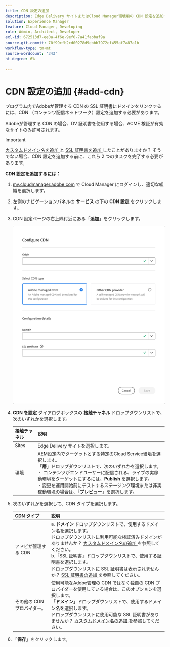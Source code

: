 ```yaml
---
title: CDN 設定の追加
description: Edge Delivery サイトまたはCloud Manager環境用の CDN 設定を追加する方法について説明します。
solution: Experience Manager
feature: Cloud Manager, Developing
role: Admin, Architect, Developer
exl-id: 672513d7-ee0a-4f6e-9ef0-7a41fabbaf9a
source-git-commit: 70f99cfb2cd00278d9ebbb7972ef455af7a87a1b
workflow-type: tm+mt
source-wordcount: '343'
ht-degree: 6%

---
```



# CDN 設定の追加 {#add-cdn}

プログラム内でAdobeが管理する CDN の SSL 証明書にドメインをリンクするには、CDN （コンテンツ配信ネットワーク）設定を追加する必要があります。

Adobeが管理する CDN の場合、DV 証明書を使用する場合、ACME 検証が有効なサイトのみ許可されます。

>[!IMPORTANT]
>
>[ カスタムドメイン名を追加 ](/help/implementing/cloud-manager/custom-domain-names/add-custom-domain-name.md) と [SSL 証明書を追加 ](/help/implementing/cloud-manager/managing-ssl-certifications/add-ssl-certificate.md) したことがありますか？ そうでない場合、CDN 設定を追加する前に、これら 2 つのタスクを完了する必要があります。

**CDN 設定を追加するには：**

1. [my.cloudmanager.adobe.com](https://my.cloudmanager.adobe.com/) で Cloud Manager にログインし、適切な組織を選択します。

1. 左側のナビゲーションパネルの **サービス** の下の **CDN 設定** をクリックします。

1. CDN 設定ページの右上隅付近にある「**追加**」をクリックします。

   ![CDN を設定ダイアログボックス ](/help/implementing/cloud-manager/assets/configure-cdn-dialog.png)

1. **CDN を設定** ダイアログボックスの **接触チャネル** ドロップダウンリストで、次のいずれかを選択します。

   | 接触チャネル | 説明 |
   | --- | --- |
   | Sites | Edge Delivery サイトを選択します。 |
   | 環境 | AEM設定内でターゲットとする特定のCloud Service環境を選択します。<br> 「**層**」ドロップダウンリストで、次のいずれかを選択します。<br>・ コンテンツがエンドユーザーに配信される、ライブの実稼動環境をターゲットにするには、**Publish** を選択します。<br>・変更を運用開始前にテストするステージング環境または非実稼動環境の場合は、「**プレビュー**」を選択します。 |

1. 次のいずれかを選択して、CDN タイプを選択します。

   | CDN タイプ | 説明 |
   | --- | --- |
   | アドビが管理する CDN | a. **ドメイン** ドロップダウンリストで、使用するドメイン名を選択します。<br> ドロップダウンリストに利用可能な検証済みドメインがありませんか？ [ カスタムドメイン名の追加 ](/help/implementing/cloud-manager/custom-domain-names/add-custom-domain-name.md) を参照してください。<br>b.「SSL 証明書」ドロップダウンリストで、使用する証明書を選択します。<br> ドロップダウンリストに SSL 証明書は表示されませんか？ [SSL 証明書の追加 ](/help/implementing/cloud-manager/managing-ssl-certifications/add-ssl-certificate.md) を参照してください。 |
   | その他の CDN プロバイダー。 | 使用可能なAdobe管理の CDN ではなく独自の CDN プロバイダーを使用している場合は、このオプションを選択します。<br> 「**ドメイン**」ドロップダウンリストで、使用するドメイン名を選択します。<br> ドロップダウンリストに使用可能な SSL 証明書がありませんか？ [ カスタムドメイン名の追加 ](/help/implementing/cloud-manager/custom-domain-names/add-custom-domain-name.md) を参照してください。 |

1. 「**保存**」をクリックします。
